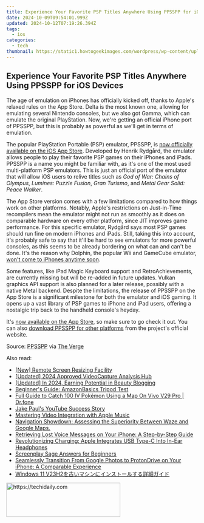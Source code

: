 ```yaml
---
title: Experience Your Favorite PSP Titles Anywhere Using PPSSPP for iOS Devices
date: 2024-10-09T09:54:01.999Z
updated: 2024-10-12T07:19:26.394Z
tags:
  - ios
categories:
  - tech
thumbnail: https://static1.howtogeekimages.com/wordpress/wp-content/uploads/2024/05/an-iphone-with-the-google-maps-icon-highlighted.jpg
---
```


## Experience Your Favorite PSP Titles Anywhere Using PPSSPP for iOS Devices

The age of emulation on iPhones has officially kicked off, thanks to Apple's relaxed rules on the App Store. Delta is the most known one, allowing for emulating several Nintendo consoles, but we also got Gamma, which can emulate the original PlayStation. Now, we're getting an official iPhone port of PPSSPP, but this is probably as powerful as we'll get in terms of emulation.

 The popular PlayStation Portable (PSP) emulator, PPSSPP, is [now officially available on the iOS App Store](https://apps.apple.com/us/app/ppsspp-psp-emulator/id6496972903). Developed by Henrik Rydgård, the emulator allows people to play their favorite PSP games on their iPhones and iPads. PPSSPP is a name you might be familiar with, as it's one of the most used multi-platform PSP emulators. This is just an official port of the emulator that will allow iOS users to relive titles such as _God of War: Chains of Olympus_, _Lumines: Puzzle Fusion_, _Gran Turismo_, and _Metal Gear Solid: Peace Walker_.

 The App Store version comes with a few limitations compared to how things work on other platforms. Notably, Apple's restrictions on Just-in-Time recompilers mean the emulator might not run as smoothly as it does on comparable hardware on every other platform, since JIT improves game performance. For this specific emulator, Rydgård says most PSP games should run fine on modern iPhones and iPads. Still, taking this into account, it's probably safe to say that it'll be hard to see emulators for more powerful consoles, as this seems to be already bordering on what can and can't be done. It's the reason why Dolphin, the popular Wii and GameCube emulator, [won't come to iPhones anytime soon](https://youtube-blog.techidaily.com/ed-supercharge-your-youtube-videos-best-mac-mp4-tools/).

 Some features, like iPad Magic Keyboard support and RetroAchievements, are currently missing but will be re-added in future updates. Vulkan graphics API support is also planned for a later release, possibly with a native Metal backend. Despite the limitations, the release of PPSSPP on the App Store is a significant milestone for both the emulator and iOS gaming. It opens up a vast library of PSP games to iPhone and iPad users, offering a nostalgic trip back to the handheld console's heyday.

 It's [now available on the App Store](https://apps.apple.com/us/app/ppsspp-psp-emulator/id6496972903), so make sure to go check it out. You can also [download PPSSPP for other platforms](https://www.ppsspp.org/) from the project's official website.

 Source: [PPSSPP](https://www.ppsspp.org/news/live-on-app-store/) via [The Verge](https://www.theverge.com/2024/5/15/24157286/ppsspp-playstation-portable-psp-emulator-ios-app-store-iphone-ipad-apple)

<ins class="adsbygoogle"
     style="display:block"
     data-ad-format="autorelaxed"
     data-ad-client="ca-pub-7571918770474297"
     data-ad-slot="1223367746"></ins>

<ins class="adsbygoogle"
     style="display:block"
     data-ad-client="ca-pub-7571918770474297"
     data-ad-slot="8358498916"
     data-ad-format="auto"
     data-full-width-responsive="true"></ins>

<span class="atpl-alsoreadstyle">Also read:</span>
<div><ul>
<li><a href="https://extra-skills.techidaily.com/new-remote-screen-resizing-facility/"><u>[New] Remote Screen Resizing Facility</u></a></li>
<li><a href="https://screen-video-capture.techidaily.com/updated-2024-approved-videocapture-analysis-hub/"><u>[Updated] 2024 Approved VideoCapture Analysis Hub</u></a></li>
<li><a href="https://youtube-web.techidaily.com/ed-in-2024-earning-potential-in-beauty-blogging/"><u>[Updated] In 2024, Earning Potential in Beauty Blogging</u></a></li>
<li><a href="https://buynow-reviews.techidaily.com/beginners-guide-amazonbasics-tripod-test/"><u>Beginner's Guide: AmazonBasics Tripod Test</u></a></li>
<li><a href="https://change-location.techidaily.com/full-guide-to-catch-100-iv-pokemon-using-a-map-on-vivo-v29-pro-drfone-by-drfone-virtual-android/"><u>Full Guide to Catch 100 IV Pokémon Using a Map On Vivo V29 Pro | Dr.fone</u></a></li>
<li><a href="https://youtube-clips.techidaily.com/jake-pauls-youtube-success-story/"><u>Jake Paul's YouTube Success Story</u></a></li>
<li><a href="https://extra-lessons.techidaily.com/mastering-video-integration-with-apple-music/"><u>Mastering Video Integration with Apple Music</u></a></li>
<li><a href="https://os-tips.techidaily.com/navigation-showdown-assessing-the-superiority-between-waze-and-google-maps/"><u>Navigation Showdown: Assessing the Superiority Between Waze and Google Maps.</u></a></li>
<li><a href="https://os-tips.techidaily.com/retrieving-lost-voice-messages-on-your-iphone-a-step-by-step-guide/"><u>Retrieving Lost Voice Messages on Your iPhone: A Step-by-Step Guide</u></a></li>
<li><a href="https://os-tips.techidaily.com/revolutionizing-charging-apple-integrates-usb-type-c-into-in-ear-headphones/"><u>Revolutionizing Charging: Apple Integrates USB Type-C Into In-Ear Headphones</u></a></li>
<li><a href="https://fox-direct.techidaily.com/screenplay-sage-answers-for-beginners/"><u>Screenplay Sage Answers for Beginners</u></a></li>
<li><a href="https://os-tips.techidaily.com/seamlessly-transition-from-google-photos-to-protondrive-on-your-iphone-a-comparable-experience/"><u>Seamlessly Transition From Google Photos to ProtonDrive on Your iPhone: A Comparable Experience</u></a></li>
<li><a href="https://discover-comparisons.techidaily.com/windows-11-v23h2/"><u>Windows 11 V23H2を古いマシンにインストールする詳細ガイド</u></a></li>
</ul></div>

<!-- affiliate ads begin -->
<a href="https://aligracehair.sjv.io/c/5597632/1918679/19272" target="_top" id="1918679">
  <img src="//a.impactradius-go.com/display-ad/19272-1918679" border="0" alt="https://techidaily.com" width="300" height="90"/>
</a>
<img height="0" width="0" src="https://aligracehair.sjv.io/i/5597632/1918679/19272" style="position:absolute;visibility:hidden;" border="0" />
<!-- affiliate ads end -->

